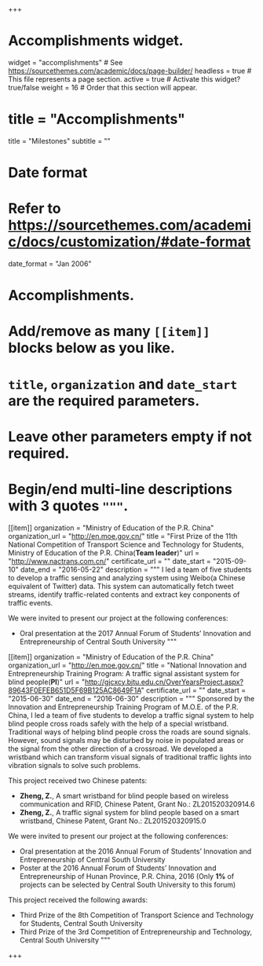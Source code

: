 +++
# Accomplishments widget.
widget = "accomplishments"  # See https://sourcethemes.com/academic/docs/page-builder/
headless = true  # This file represents a page section.
active = true  # Activate this widget? true/false
weight = 16  # Order that this section will appear.

# title = "Accomplish&shy;ments"
title = "Milestones"
subtitle = ""

# Date format
#   Refer to https://sourcethemes.com/academic/docs/customization/#date-format
date_format = "Jan 2006"

# Accomplishments.
#   Add/remove as many `[[item]]` blocks below as you like.
#   `title`, `organization` and `date_start` are the required parameters.
#   Leave other parameters empty if not required.
#   Begin/end multi-line descriptions with 3 quotes `"""`.

[[item]]
  organization = "Ministry of Education of the P.R. China"
  organization_url = "http://en.moe.gov.cn/"
  title = "First Prize of the 11th National Competition of Transport Science and Technology for Students, Ministry of Education of the P.R. China(**Team leader**)"
  url = "http://www.nactrans.com.cn/"
  certificate_url = ""
  date_start = "2015-09-10"
  date_end = "2016-05-22"
  description = """
  I led a team of five students to develop a traffic sensing and analyzing system using Weibo(a Chinese equivalent of Twitter) data. This system can automatically fetch tweet streams, identify traffic-related contents and extract key conponents of traffic events.

  We were invited to present our project at the following conferences:
  * Oral presentation at the 2017 Annual Forum of Students’ Innovation and Entrepreneurship of Central South University
  """


[[item]]
  organization = "Ministry of Education of the P.R. China"
  organization_url = "http://en.moe.gov.cn/"
  title = "National Innovation and Entrepreneurship Training Program: A traffic signal assistant system for blind people(**PI**)"
  url = "http://gjcxcy.bjtu.edu.cn/OverYearsProject.aspx?89643F0EFEB651D5F69B125AC8649F1A"
  certificate_url = ""
  date_start = "2015-06-30"
  date_end = "2016-06-30"
  description = """
  Sponsored by the Innovation and Entrepreneurship Training Program of M.O.E. of the P.R. China, I led a team of five students to develop a traffic signal system to help blind people cross roads safely with the help of a special wristband. Traditional ways of helping blind people cross the roads are sound signals. However, sound signals may be disturbed by noise in populated areas or the signal from the other direction of a crossroad. We developed a wristband which can transform visual signals of traditional traffic lights into vibration signals to solve such problems.

  This project received two Chinese patents:
  * **Zheng, Z.**, A smart wristband for blind people based on wireless communication and RFID, Chinese Patent, Grant No.: ZL201520320914.6
  * **Zheng, Z.**, A traffic signal system for blind people based on a smart wristband, Chinese Patent, Grant No.: ZL201520320915.0

  We were invited to present our project at the following conferences:
  * Oral presentation at the 2016 Annual Forum of Students’ Innovation and Entrepreneurship of Central South University
  * Poster at the 2016 Annual Forum of Students’ Innovation and Entrepreneurship of Hunan Province, P.R. China, 2016 (Only **1%** of projects can be selected by Central South University to this forum)

  This project received the following awards:
  * Third Prize of the 8th Competition of Transport Science and Technology for Students, Central South University
  * Third Prize of the 3rd Competition of Entrepreneurship and Technology, Central South University
  """

+++
